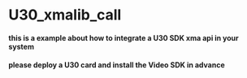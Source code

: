 # U30_xmalib_call

#### this is a example about how to integrate a U30 SDK xma api in your system
#### please deploy a U30 card and install the Video SDK in advance

